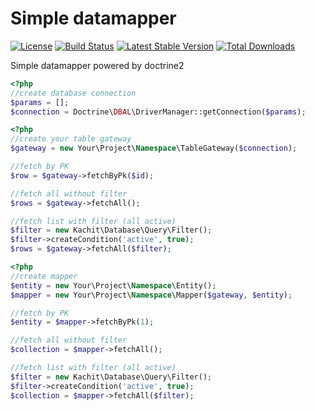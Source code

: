 Simple datamapper
===========
[![License](https://poser.pugx.org/leaphly/cart-bundle/license.svg)](https://packagist.org/packages/leaphly/cart-bundle)
[![Build Status](https://travis-ci.com/Kachit/doctrine-datamapper.svg?branch=master)](https://travis-ci.com/Kachit/doctrine-datamapper)
[![Latest Stable Version](https://poser.pugx.org/kachit/doctrine-datamapper/v/stable)](https://packagist.org/packages/kachit/doctrine-datamapper)
[![Total Downloads](https://poser.pugx.org/kachit/doctrine-datamapper/downloads)](https://packagist.org/packages/kachit/doctrine-datamapper)

Simple datamapper powered by doctrine2

```php
<?php
//create database connection
$params = [];
$connection = Doctrine\DBAL\DriverManager::getConnection($params);
```

```php
<?php
//create your table gateway
$gateway = new Your\Project\Namespace\TableGateway($connection);

//fetch by PK
$row = $gateway->fetchByPk($id);

//fetch all without filter
$rows = $gateway->fetchAll();

//fetch list with filter (all active)
$filter = new Kachit\Database\Query\Filter();
$filter->createCondition('active', true);
$rows = $gateway->fetchAll($filter);
```

```php
<?php
//create mapper
$entity = new Your\Project\Namespace\Entity();
$mapper = new Your\Project\Namespace\Mapper($gateway, $entity);

//fetch by PK
$entity = $mapper->fetchByPk(1);

//fetch all without filter
$collection = $mapper->fetchAll();

//fetch list with filter (all active)
$filter = new Kachit\Database\Query\Filter();
$filter->createCondition('active', true);
$collection = $mapper->fetchAll($filter);
```

